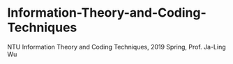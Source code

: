 # Information-Theory-and-Coding-Techniques
NTU Information Theory and Coding Techniques, 2019 Spring, Prof. Ja-Ling Wu
